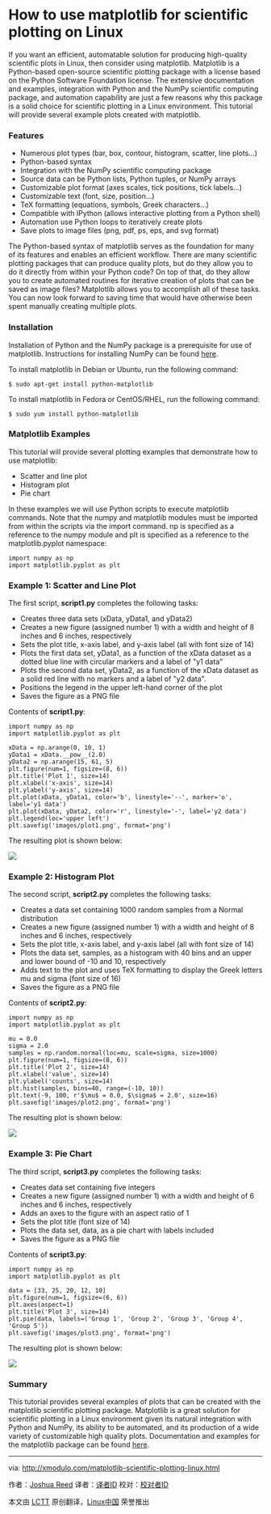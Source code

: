 How to use matplotlib for scientific plotting on Linux
================================================================================
If you want an efficient, automatable solution for producing high-quality scientific plots in Linux, then consider using matplotlib. Matplotlib is a Python-based open-source scientific plotting package with a license based on the Python Software Foundation license. The extensive documentation and examples, integration with Python and the NumPy scientific computing package, and automation capability are just a few reasons why this package is a solid choice for scientific plotting in a Linux environment. This tutorial will provide several example plots created with matplotlib.

### Features ###

- Numerous plot types (bar, box, contour, histogram, scatter, line plots...)
- Python-based syntax
- Integration with the NumPy scientific computing package
- Source data can be Python lists, Python tuples, or NumPy arrays
- Customizable plot format (axes scales, tick positions, tick labels...)
- Customizable text (font, size, position...)
- TeX formatting (equations, symbols, Greek characters...)
- Compatible with IPython (allows interactive plotting from a Python shell)
- Automation use Python loops to iteratively create plots
- Save plots to image files (png, pdf, ps, eps, and svg format)

The Python-based syntax of matplotlib serves as the foundation for many of its features and enables an efficient workflow. There are many scientific plotting packages that can produce quality plots, but do they allow you to do it directly from within your Python code? On top of that, do they allow you to create automated routines for iterative creation of plots that can be saved as image files? Matplotlib allows you to accomplish all of these tasks. You can now look forward to saving time that would have otherwise been spent manually creating multiple plots.

### Installation ###

Installation of Python and the NumPy package is a prerequisite for use of matplotlib. Instructions for installing NumPy can be found [here][1].

To install matplotlib in Debian or Ubuntu, run the following command:

    $ sudo apt-get install python-matplotlib 

To install matplotlib in Fedora or CentOS/RHEL, run the following command:

    $ sudo yum install python-matplotlib 

### Matplotlib Examples ###

This tutorial will provide several plotting examples that demonstrate how to use matplotlib:

- Scatter and line plot
- Histogram plot
- Pie chart

In these examples we will use Python scripts to execute matplotlib commands. Note that the numpy and matplotlib modules must be imported from within the scripts via the import command. np is specified as a reference to the numpy module and plt is specified as a reference to the matplotlib.pyplot namespace:

    import numpy as np
    import matplotlib.pyplot as plt

### Example 1: Scatter and Line Plot ###

The first script, **script1.py** completes the following tasks:

- Creates three data sets (xData, yData1, and yData2)
- Creates a new figure (assigned number 1) with a width and height of 8 inches and 6 inches, respectively
- Sets the plot title, x-axis label, and y-axis label (all with font size of 14)
- Plots the first data set, yData1, as a function of the xData dataset as a dotted blue line with circular markers and a label of "y1 data"
- Plots the second data set, yData2, as a function of the xData dataset as a solid red line with no markers and a label of "y2 data".
- Positions the legend in the upper left-hand corner of the plot
- Saves the figure as a PNG file

Contents of **script1.py**:

    import numpy as np
    import matplotlib.pyplot as plt
     
    xData = np.arange(0, 10, 1)
    yData1 = xData.__pow__(2.0)
    yData2 = np.arange(15, 61, 5)
    plt.figure(num=1, figsize=(8, 6))
    plt.title('Plot 1', size=14)
    plt.xlabel('x-axis', size=14)
    plt.ylabel('y-axis', size=14)
    plt.plot(xData, yData1, color='b', linestyle='--', marker='o', label='y1 data')
    plt.plot(xData, yData2, color='r', linestyle='-', label='y2 data')
    plt.legend(loc='upper left')
    plt.savefig('images/plot1.png', format='png')

The resulting plot is shown below:

![](https://farm8.staticflickr.com/7529/15927002365_f5ae11cf02_z.jpg)

### Example 2: Histogram Plot ###

The second script, **script2.py** completes the following tasks:

- Creates a data set containing 1000 random samples from a Normal distribution
- Creates a new figure (assigned number 1) with a width and height of 8 inches and 6 inches, respectively
- Sets the plot title, x-axis label, and y-axis label (all with font size of 14)
- Plots the data set, samples, as a histogram with 40 bins and an upper and lower bound of -10 and 10, respectively
- Adds text to the plot and uses TeX formatting to display the Greek letters mu and sigma (font size of 16)
- Saves the figure as a PNG file

Contents of **script2.py**:

    import numpy as np
    import matplotlib.pyplot as plt
     
    mu = 0.0
    sigma = 2.0
    samples = np.random.normal(loc=mu, scale=sigma, size=1000)
    plt.figure(num=1, figsize=(8, 6))
    plt.title('Plot 2', size=14)
    plt.xlabel('value', size=14)
    plt.ylabel('counts', size=14)
    plt.hist(samples, bins=40, range=(-10, 10))
    plt.text(-9, 100, r'$\mu$ = 0.0, $\sigma$ = 2.0', size=16)
    plt.savefig('images/plot2.png', format='png')

The resulting plot is shown below:

![](https://farm8.staticflickr.com/7531/15304765024_1cc271b6e0_z.jpg)

### Example 3: Pie Chart ###

The third script, **script3.py** completes the following tasks:

- Creates data set containing five integers
- Creates a new figure (assigned number 1) with a width and height of 6 inches and 6 inches, respectively
- Adds an axes to the figure with an aspect ratio of 1
- Sets the plot title (font size of 14)
- Plots the data set, data, as a pie chart with labels included
- Saves the figure as a PNG file

Contents of **script3.py**:

    import numpy as np
    import matplotlib.pyplot as plt
     
    data = [33, 25, 20, 12, 10]
    plt.figure(num=1, figsize=(6, 6))
    plt.axes(aspect=1)
    plt.title('Plot 3', size=14)
    plt.pie(data, labels=('Group 1', 'Group 2', 'Group 3', 'Group 4', 'Group 5'))
    plt.savefig('images/plot3.png', format='png')

The resulting plot is shown below:

![](https://farm8.staticflickr.com/7504/15926356092_7c3e5217aa_z.jpg)

### Summary ###

This tutorial provides several examples of plots that can be created with the matplotlib scientific plotting package. Matplotlib is a great solution for scientific plotting in a Linux environment given its natural integration with Python and NumPy, its ability to be automated, and its production of a wide variety of customizable high quality plots. Documentation and examples for the matplotlib package can be found [here][2].

--------------------------------------------------------------------------------

via: http://xmodulo.com/matplotlib-scientific-plotting-linux.html

作者：[Joshua Reed][a]
译者：[译者ID](https://github.com/译者ID)
校对：[校对者ID](https://github.com/校对者ID)

本文由 [LCTT](https://github.com/LCTT/TranslateProject) 原创翻译，[Linux中国](http://linux.cn/) 荣誉推出

[a]:http://xmodulo.com/author/joshua
[1]:http://xmodulo.com/numpy-scientific-computing-linux.html
[2]:http://matplotlib.org/